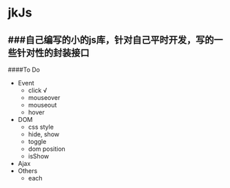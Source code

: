 jkJs
====
###自己编写的小的js库，针对自己平时开发，写的一些针对性的封装接口  
------------------------------------------
####To Do  
- Event  
  - click    √  
  - mouseover 
  - mouseout  
  - hover  
- DOM  
  - css style  
  - hide, show  
  - toggle
  - dom position
  - isShow  
- Ajax  
- Others  
  - each  
